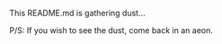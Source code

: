 This README.md is gathering dust...

P/S: If you wish to see the dust, come back in an aeon.
<!---
leFooc/leFooc is a ✨ special ✨ repository because its `README.md` (this file) appears on your GitHub profile.
You can click the Preview link to take a look at your changes.
--->
